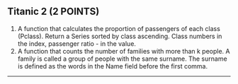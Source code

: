 ## Titanic 2 (2 POINTS)

1. A function that calculates the proportion of passengers of each class (Pclass). Return a Series sorted by class ascending. Class numbers in the index, passenger ratio - in the value. 
2. A function that counts the number of families with more than k people. A family is called a group of people with the same surname. The surname is defined as the words in the Name field before the first comma.

---
